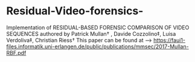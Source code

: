 # Residual-Video-forensics-

Implementation of RESIDUAL-BASED FORENSIC COMPARISON OF VIDEO SEQUENCES authored by Patrick Mullan† , Davide Cozzolino‡, Luisa Verdoliva‡, Christian Riess†
This paper can be found at --> https://faui1-files.informatik.uni-erlangen.de/public/publications/mmsec/2017-Mullan-RBF.pdf

